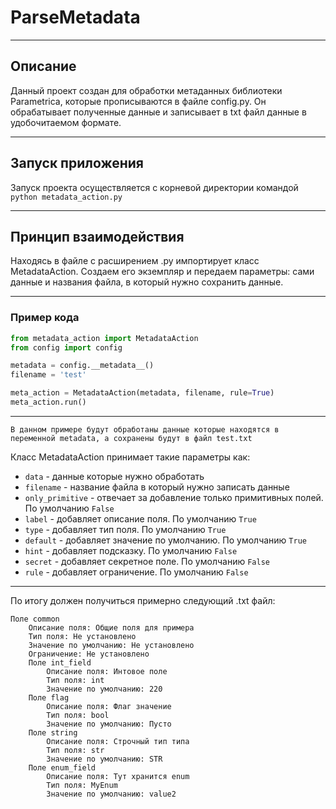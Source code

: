 # ParseMetadata

---

## Описание
Данный проект создан для обработки метаданных библиотеки Parametrica, которые прописываются в
файле config.py. Он обрабатывает полученные данные и записывает в txt файл данные в удобочитаемом формате.

---

## Запуск приложения

Запуск проекта осуществляется с корневой директории командой `python metadata_action.py`

---

## Принцип взаимодействия

Находясь в файле с расширением .py импортирует класс MetadataAction. Создаем его экземпляр
и передаем параметры: сами данные и названия файла, в который нужно сохранить данные.

---

### Пример кода

```python
from metadata_action import MetadataAction
from config import config

metadata = config.__metadata__()
filename = 'test'

meta_action = MetadataAction(metadata, filename, rule=True)
meta_action.run()
```

---

`В данном примере будут обработаны данные которые находятся в переменной metadata,
а сохранены будут в файл test.txt`

Класс MetadataAction принимает такие параметры как:
* `data` - данные которые нужно обработать
* `filename` - название файла в который нужно записать данные
* `only_primitive` - отвечает за добавление только примитивных полей. По умолчанию `False`
* `label` - добавляет описание поля. По умолчанию `True`
* `type` - добавляет тип поля. По умолчанию `True`
* `default` - добавляет значение по умолчанию. По умолчанию `True`
* `hint` - добавляет подсказку. По умолчанию `False`
* `secret` - добавляет секретное поле. По умолчанию `False`
* `rule` - добавляет ограничение. По умолчанию `False`

---

По итогу должен получиться примерно следующий .txt файл:
```text
Поле common
    Описание поля: Общие поля для примера
    Тип поля: Не установлено
    Значение по умолчанию: Не установлено
    Ограничение: Не установлено
    Поле int_field
        Описание поля: Интовое поле
        Тип поля: int
        Значение по умолчанию: 220
    Поле flag
        Описание поля: Флаг значение
        Тип поля: bool
        Значение по умолчанию: Пусто
    Поле string
        Описание поля: Строчный тип типа
        Тип поля: str
        Значение по умолчанию: STR
    Поле enum_field
        Описание поля: Тут хранится enum
        Тип поля: MyEnum
        Значение по умолчанию: value2
```